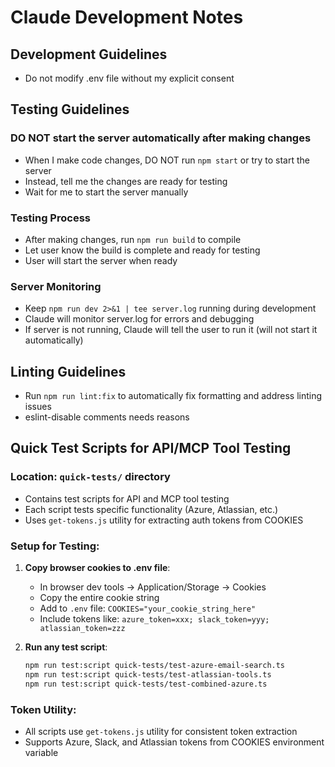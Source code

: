 # Claude Development Notes

## Development Guidelines
- Do not modify .env file without my explicit consent

## Testing Guidelines

### DO NOT start the server automatically after making changes
- When I make code changes, DO NOT run `npm start` or try to start the server
- Instead, tell me the changes are ready for testing
- Wait for me to start the server manually

### Testing Process
- After making changes, run `npm run build` to compile
- Let user know the build is complete and ready for testing
- User will start the server when ready

### Server Monitoring
- Keep `npm run dev 2>&1 | tee server.log` running during development
- Claude will monitor server.log for errors and debugging
- If server is not running, Claude will tell the user to run it (will not start it automatically)

## Linting Guidelines
- Run `npm run lint:fix` to automatically fix formatting and address linting issues
- eslint-disable comments needs reasons

## Quick Test Scripts for API/MCP Tool Testing

### Location: `quick-tests/` directory
- Contains test scripts for API and MCP tool testing
- Each script tests specific functionality (Azure, Atlassian, etc.)
- Uses `get-tokens.js` utility for extracting auth tokens from COOKIES

### Setup for Testing:
1. **Copy browser cookies to .env file**:
   - In browser dev tools → Application/Storage → Cookies
   - Copy the entire cookie string 
   - Add to `.env` file: `COOKIES="your_cookie_string_here"`
   - Include tokens like: `azure_token=xxx; slack_token=yyy; atlassian_token=zzz`

2. **Run any test script**:
   ```bash
   npm run test:script quick-tests/test-azure-email-search.ts
   npm run test:script quick-tests/test-atlassian-tools.ts
   npm run test:script quick-tests/test-combined-azure.ts
   ```

### Token Utility:
- All scripts use `get-tokens.js` utility for consistent token extraction
- Supports Azure, Slack, and Atlassian tokens from COOKIES environment variable



